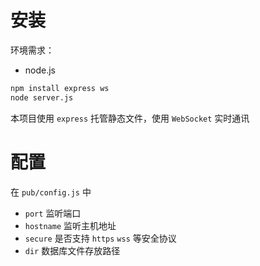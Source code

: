 # 安装
环境需求：
 - node.js

```bash
npm install express ws
node server.js
```
本项目使用 `express` 托管静态文件，使用 `WebSocket` 实时通讯
# 配置
在 `pub/config.js` 中
 - `port` 监听端口
 - `hostname` 监听主机地址
 - `secure` 是否支持 `https` `wss` 等安全协议
 - `dir` 数据库文件存放路径